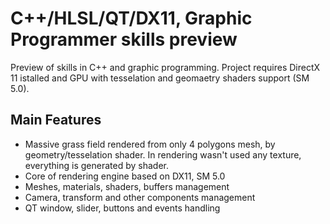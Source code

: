# C++/HLSL/QT/DX11, Graphic Programmer skills preview
Preview of skills in C++ and graphic programming.
Project requires DirectX 11 istalled and GPU with tesselation and geomaetry shaders support (SM 5.0).

## Main Features
* Massive grass field rendered from only 4 polygons mesh, by geometry/tesselation shader. In rendering wasn't used any texture, everything is generated by shader. 
* Core of rendering engine based on DX11, SM 5.0
* Meshes, materials, shaders, buffers management
* Camera, transform and other components management
* QT window, slider, buttons and events handling

